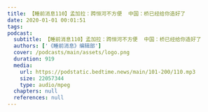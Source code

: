 ```yaml
---
title: 【睡前消息110】孟加拉：跨恒河不方便  中国：桥已经给你造好了
date: 2020-01-01 00:01:51
tags:
podcast:
  subtitle: 【睡前消息110】孟加拉：跨恒河不方便  中国：桥已经给你造好了
  authors: ['《睡前消息》编辑部']
  cover: /podcasts/main/assets/logo.png
  duration: 919
  media:
    url: https://podstatic.bedtime.news/main/101-200/110.mp3
    size: 22057344
    type: audio/mpeg
  chapters: null
  references: null
---
```

